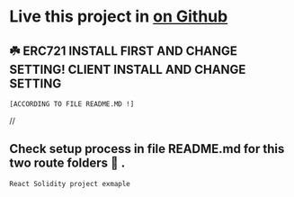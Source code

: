 # Live this project in [on Github](https://chulavege1.github.io/React_dapp_example-watch/)
## :shamrock: ERC721 INSTALL FIRST AND CHANGE SETTING! CLIENT INSTALL AND CHANGE SETTING
```
[ACCORDING TO FILE README.MD !]
```
//

## Check setup process in file README.md for this two route folders 👷 .
```
React Solidity project exmaple
```
